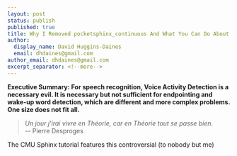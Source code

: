 ```yaml
---
layout: post
status: publish
published: true
title: Why I Removed pocketsphinx_continuous And What You Can Do About It, Part Two
author:
  display_name: David Huggins-Daines
  email: dhdaines@gmail.com
author_email: dhdaines@gmail.com
excerpt_separator: <!--more-->
---
```


**Executive Summary: For speech recognition, Voice Activity Detection
is a necessary evil.  It is necessary but not sufficient for
endpointing and wake-up word detection, which are different and more
complex problems.  One size does not fit all.**

> *Un jour j'irai vivre en Théorie, car en Théorie tout se passe bien.*<br>
> -- Pierre Desproges

The CMU Sphinx tutorial features this controversial (to nobody but me) 
